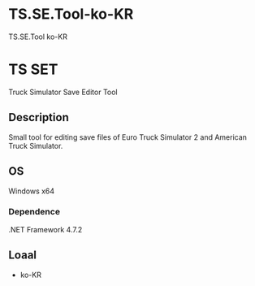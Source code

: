 # TS.SE.Tool-ko-KR
TS.SE.Tool ko-KR

# TS SET
Truck Simulator Save Editor Tool

## Description
Small tool for editing save files of Euro Truck Simulator 2 and American Truck Simulator.

## OS
Windows x64

### Dependence
.NET Framework 4.7.2

## Loaal
* ko-KR
